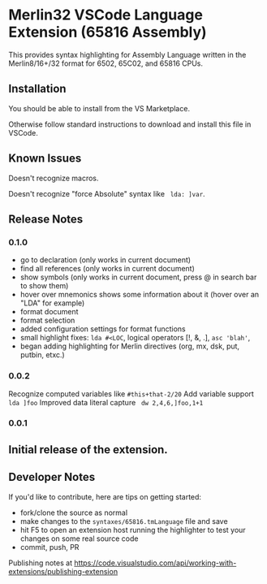 # Merlin32 VSCode Language Extension (65816 Assembly)

This provides syntax highlighting for Assembly Language written in the Merlin8/16+/32 format for 6502, 65C02, and 65816 CPUs.

## Installation

You should be able to install from the VS Marketplace.  

Otherwise follow standard instructions to download and install this file in VSCode. 


## 
## Known Issues

Doesn't recognize macros.

Doesn't recognize "force Absolute" syntax like ` lda: ]var`.



## Release Notes

### 0.1.0 
- go to declaration (only works in current document)
- find all references (only works in current document)
- show symbols (only works in current document, press @ in search bar to show them)
- hover over mnemonics shows some information about it (hover over an "LDA" for example)
- format document
- format selection
- added configuration settings for format functions
- small highlight fixes: `lda #<LOC`, logical operators [!, &, .], `asc 'blah'`,
- began adding highlighting for Merlin directives (org, mx, dsk, put, putbin, etxc.) 


### 0.0.2

Recognize computed variables like `#this+that-2/20`
Add variable support ` lda ]foo`
Improved data literal capture ` dw 2,4,6,]foo,1+1`

### 0.0.1

Initial release of the extension.
-----------------------------------------------------------------------------------------------------------


## Developer Notes

If you'd like to contribute, here are tips on getting started:

- fork/clone the source as normal
- make changes to the `syntaxes/65816.tmLanguage` file and save
- hit F5 to open an extension host running the highlighter to test your changes on some real source code
- commit, push, PR

Publishing notes at https://code.visualstudio.com/api/working-with-extensions/publishing-extension
